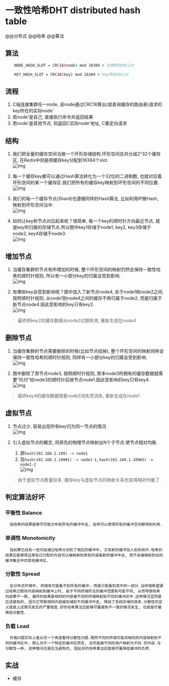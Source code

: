 # 一致性哈希DHT distributed hash table

@@分布式 @@哈希 @@算法

## 算法

```bash
    NODE_HASH_SLOT = CRC16(node) mod 16384 # 实例所在的slot

    KEY_HASH_SLOT = CRC16(key) mod 16384 # key所在的slot
```

## 流程

1. C端连接集群任一node, 该node通过CRC16算出(或查询缓存的路由表)请求的key所在的实际node'
2. 若node'是自己, 直接执行命令并返回结果
3. 若node'是其他节点, 则返回C实际node'地址, C重定向请求

## 结构

1. 我们把全量的缓存空间当做一个环形存储结构.环形空间总共分成2^32个缓存区, 在Redis中则是把缓存key分配到16384个slot.  
![img](res/dht-1.png)  

2. 每一个缓存key都可以通过Hash算法转化为一个32位的二进制数, 也就对应着环形空间的某一个缓存区.我们把所有的缓存key映射到环形空间的不同位置.  
![img](res/dht-2.png)  

3. 我们的每一个缓存节点(Shard)也遵循同样的Hash算法, 比如利用IP做Hash, 映射到环形空间当中.  
![img](res/dht-3.png)  

4. 如何让key和节点对应起来呢？很简单, 每一个key的顺时针方向最近节点, 就是key所归属的存储节点.所以图中key1存储于node1, key2, key3存储于node2, key4存储于node3.  
![img](res/dht-4.png)  

## 增加节点

1. 当缓存集群的节点有所增加的时候, 整个环形空间的映射仍然会保持一致性哈希的顺时针规则, 所以有一小部分key的归属会受到影响.  
![img](res/dht-5.png)  

2. 有哪些key会受到影响呢？图中加入了新节点node4, 处于node1和node2之间, 按照顺时针规则, 从node1到node4之间的缓存不再归属于node2, 而是归属于新节点node4.因此受影响的key只有key2.  
![img](res/dht-6.png)  

> 最终把key2的缓存数据从node2过期失效, 重新生成在node4

## 删除节点

1. 当缓存集群的节点需要删除的时候(比如节点挂掉), 整个环形空间的映射同样会保持一致性哈希的顺时针规则, 同样有一小部分key的归属会受到影响.  
![img](res/dht-7.png)  

2. 图中删除了原节点node3, 按照顺时针规则, 原本node3所拥有的缓存数据就需要“托付”给node3的顺时针后继节点node1.因此受影响的key只有key4.  
![img](res/dht-8.png)  

> 最终key4的缓存数据随着node3消失而消失, 重新生成在node1  

## 虚拟节点  

1. 节点过少, 容易出现所有key归为同一节点的情况  
![img](res/dht-9.png)  

2. 引入虚拟节点的概念, 将原先的物理节点映射出N个子节点.使节点相对均衡.  
   1. 原`hash(192.168.1.109) -> node1`  
   2. 现`hash(192.168.1.109#1) -> node1-1`, `hash(192.168.1.109#2) -> node1-2`  
![img](res/dht-10.png)  

> 由于虚拟节点数量较多, 缓存key与虚拟节点的映射关系也变得相对均衡了.  

## 判定算法好坏

### 平衡性 Balance

      指哈希的结果能够尽可能分布到所有的缓冲中去, 这样可以使得所有的缓冲空间都得到利用.  

### 单调性 Monotonicity

      指如果已经有一些内容通过哈希分派到了相应的缓冲中, 又有新的缓冲加入到系统中.哈希的结果应能够保证原有已分配的内容可以被映射到原有的或者新的缓冲中去, 而不会被映射到旧的缓冲集合中的其他缓冲区.  

### 分散性 Spread

      在分布式环境中, 终端有可能看不到所有的缓冲, 而是只能看到其中的一部分.当终端希望通过哈希过程将内容映射到缓冲上时, 由于不同终端所见的缓冲范围有可能不同, 从而导致哈希的结果不一致, 最终的结果是相同的内容被不同的终端映射到不同的缓冲区中.这种情况显然是应该避免的, 因为它导致相同内容被存储到不同缓冲中去, 降低了系统存储的效率.分散性的定义就是上述情况发生的严重程度.好的哈希算法应能够尽量避免不一致的情况发生, 也就是尽量降低分散性.  

### 负载 Load

      负载问题实际上是从另一个角度看待分散性问题.既然不同的终端可能将相同的内容映射到不同的缓冲区中, 那么对于一个特定的缓冲区而言, 也可能被不同的用户映射为不同 的内容.与分散性一样, 这种情况也是应当避免的, 因此好的哈希算法应能够尽量降低缓冲的负荷.  

## 实战

- 缓存
